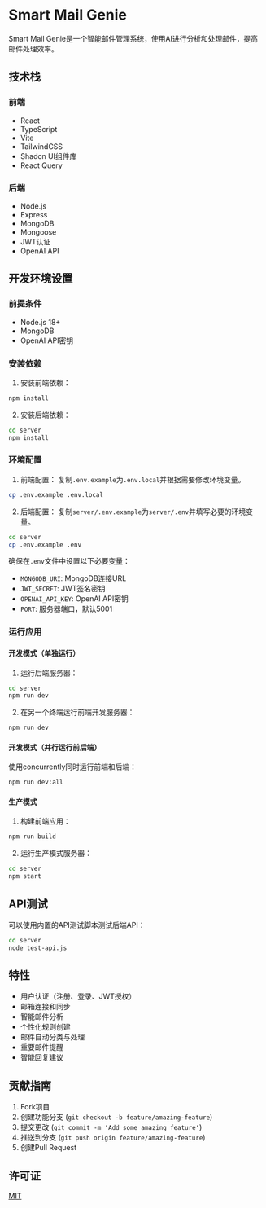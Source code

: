 # Smart Mail Genie

Smart Mail Genie是一个智能邮件管理系统，使用AI进行分析和处理邮件，提高邮件处理效率。

## 技术栈

### 前端
- React
- TypeScript
- Vite
- TailwindCSS
- Shadcn UI组件库
- React Query

### 后端
- Node.js
- Express
- MongoDB
- Mongoose
- JWT认证
- OpenAI API

## 开发环境设置

### 前提条件
- Node.js 18+
- MongoDB
- OpenAI API密钥

### 安装依赖

1. 安装前端依赖：
```bash
npm install
```

2. 安装后端依赖：
```bash
cd server
npm install
```

### 环境配置

1. 前端配置：
复制`.env.example`为`.env.local`并根据需要修改环境变量。
```bash
cp .env.example .env.local
```

2. 后端配置：
复制`server/.env.example`为`server/.env`并填写必要的环境变量。
```bash
cd server
cp .env.example .env
```

确保在`.env`文件中设置以下必要变量：
- `MONGODB_URI`: MongoDB连接URL
- `JWT_SECRET`: JWT签名密钥
- `OPENAI_API_KEY`: OpenAI API密钥
- `PORT`: 服务器端口，默认5001

### 运行应用

#### 开发模式（单独运行）

1. 运行后端服务器：
```bash
cd server
npm run dev
```

2. 在另一个终端运行前端开发服务器：
```bash
npm run dev
```

#### 开发模式（并行运行前后端）

使用concurrently同时运行前端和后端：
```bash
npm run dev:all
```

#### 生产模式

1. 构建前端应用：
```bash
npm run build
```

2. 运行生产模式服务器：
```bash
cd server
npm start
```

## API测试

可以使用内置的API测试脚本测试后端API：
```bash
cd server
node test-api.js
```

## 特性

- 用户认证（注册、登录、JWT授权）
- 邮箱连接和同步
- 智能邮件分析
- 个性化规则创建
- 邮件自动分类与处理
- 重要邮件提醒
- 智能回复建议

## 贡献指南

1. Fork项目
2. 创建功能分支 (`git checkout -b feature/amazing-feature`)
3. 提交更改 (`git commit -m 'Add some amazing feature'`)
4. 推送到分支 (`git push origin feature/amazing-feature`)
5. 创建Pull Request

## 许可证

[MIT](LICENSE)
